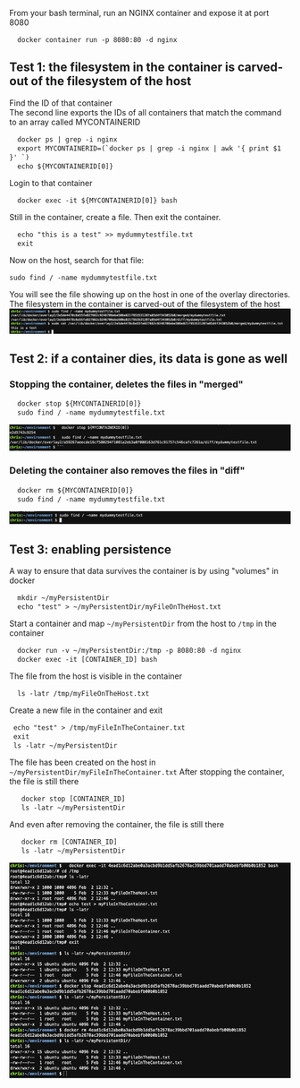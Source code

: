 From your bash terminal, run an NGINX container and expose it at port 8080
```shell
  docker container run -p 8080:80 -d nginx 
```
 
## Test 1: the filesystem in the container is carved-out of the filesystem of the host
Find the ID of that container  
The second line exports the IDs of all containers that match the command to an array called MYCONTAINERID
```shell
  docker ps | grep -i nginx
  export MYCONTAINERID=(`docker ps | grep -i nginx | awk '{ print $1 }' `)
  echo ${MYCONTAINERID[0]}    
```

Login to that container  
```shell
  docker exec -it ${MYCONTAINERID[0]} bash
```
 
Still in the container, create a file.  Then exit the container.
```shell
  echo "this is a test" >> mydummytestfile.txt
  exit
```

Now on the host, search for that file:
```shell
sudo find / -name mydummytestfile.txt
```
 
You will see the file showing up on the host in one of the overlay directories.  The filesystem in the container is carved-out of the filesystem of the host  
![containersDoNotContain](images/containersDoNotContain.png)

## Test 2: if a container dies, its data is gone as well

### Stopping the container, deletes the files in "merged"
```shell
  docker stop ${MYCONTAINERID[0]} 
  sudo find / -name mydummytestfile.txt
```
![dockerStopSudoFind](images/dockerStopSudoFind.png)

### Deleting the container also removes the files in "diff"
```shell
  docker rm ${MYCONTAINERID[0]} 
  sudo find / -name mydummytestfile.txt
```
![dockerRmSudoFind](images/dockerRmSudoFind.png)

## Test 3: enabling persistence
A way to ensure that data survives the container is by using "volumes" in docker

```shell
  mkdir ~/myPersistentDir
  echo "test" > ~/myPersistentDir/myFileOnTheHost.txt
```
  Start a container and map `~/myPersistentDir` from the host to `/tmp` in the container
```shell
  docker run -v ~/myPersistentDir:/tmp -p 8080:80 -d nginx 
  docker exec -it [CONTAINER_ID] bash
```
  The file from the host is visible in the container

```shell
  ls -latr /tmp/myFileOnTheHost.txt  
```     
  Create a new file in the container and exit
 ```shell
  echo "test" > /tmp/myFileInTheContainer.txt
  exit
  ls -latr ~/myPersistentDir
```
The file has been created on the host in `~/myPersistentDir/myFileInTheContainer.txt`
After stopping the container, the file is still there
 ```shell
    docker stop [CONTAINER_ID]
    ls -latr ~/myPersistentDir
 ```
And even after removing the container, the file is still there
 ```shell
    docker rm [CONTAINER_ID]
    ls -latr ~/myPersistentDir
 ```

![dockerVolumes](images/dockerVolumes.png)